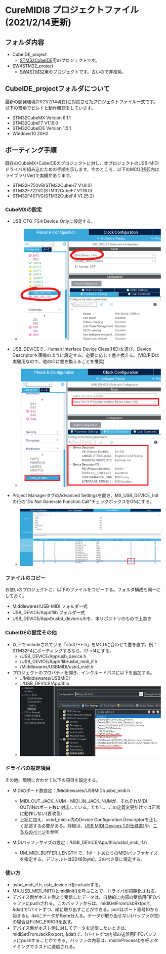 # CureMIDI8 プロジェクトファイル (2021/2/14更新)

## フォルダ内容

* CubeIDE_project
  * [STM32CubeIDE](https://www.st.com/ja/development-tools/stm32cubeide.html)用のプロジェクトです。
* SW4STM32_project
  * [SW4STM32](http://www.openstm32.org/HomePage)用のプロジェクトです。古いので非推奨。

## CubeIDE_projectフォルダについて

最新の開発環境(2021/2/14現在)に対応させたプロジェクトファイル一式です。以下の環境でビルドと動作確認をしています。

* STM32CubeMX Version 6.1.1
* STM32CubeF7 V1.16.0
* STM32CubeIDE Version 1.5.1
* Windows10 20H2

## ポーティング手順

既存のCubeMX+CubeIDEのプロジェクトに対し、本プロジェクトのUSB-MIDIドライバを組み込むための手順を示します。今のところ、以下のMCU(括弧内はライブラリVer)で実績があります。

* STM32H750VB(STM32CubeH7 V1.8.0)
* STM32F722VC(STM32CubeF7 V1.16.0)
* STM32F407VG(STM32CubeF4 V1.25.2)

### CubeMXの設定

* USB_OTG_FSをDevice_Onlyに設定する。

  * ![Sample Image](./png/p1.png)

* USB_DEVICEで、Human Interface Device Class(HID)を選び、Device Descriptorを画像のように設定する。必要に応じて書き換える。(VID/PIDは実験用なので、他のIDに書き換えることを推奨)

  * ![Sample Image](./png/p2.png)

* Project ManagerタブのAdvanced Settingsを開き、MX_USB_DEVICE_Initの行の"Do Not Generate Function Call"チェックボックスをONにする。

  * ![Sample Image](./png/p3.png)

### ファイルのコピー

お使いのプロジェクトに、以下のファイルをコピーする。フォルダ構成も同一にしておく。

* Middlewares/USB-MIDI フォルダ一式
* USB_DEVICE/App/iflib フォルダ一式
* USB_DEVICE/Appのusbd_device.c/hを、本リポジトリのもので上書き

### CubeIDEの設定その他

* 以下でincludeされている「stmf7**.h」をMCUに合わせて書き直す。例：STM32F4にポーティングするなら、f7→f4にする。
  * /USB_DEVICE/App/usb_device.h
  * /USB_DEVICE/App/iflib/usbd_midi_if.h
  * /Middlewares/USBMIDI/usbd_midi.h
* プロジェクトのプロパティを開き、インクルードパスに以下を追加する。
  * ../Middlewares/USBMIDI
  * ../USB_DEVICE/App/iflib
  * ![Sample Image](./png/p4.png)

### ドライバの設定項目

その他、環境に合わせて以下の項目を設定する。

* MIDIのポート数設定：/Middlewares/USBMIDI/usbd_midi.h
  * MIDI_OUT_JACK_NUM・MIDI_IN_JACK_NUMが、それぞれMIDI OUT/INのポート数に対応している。ただし、この定義変更だけでは正常に動作しない(要改善)
  * 上記に加え、usbd_midi.c内のDevice Configuration Descriptorを正しく記述する必要がある。詳細は、[USB MIDI Devices 1.0(仕様書)](https://usb.org/sites/default/files/midi10.pdf)や、[こちらのページ](https://pcm1723.hateblo.jp/entry/20150106/1420519745)を参照

* MIDIバッファサイズの設定：/USB_DEVICE/App/iflib/usbd_midi_if.h
  * UM_MIDI_BUFFER_LENGTH で、1ポートあたりのMIDIバッファサイズを指定する。デフォルトは2048[byte]。2のべき乗に設定する。

### 使い方

* usbd_midi_if.h, usb_device.hをincludeする。
* MX_USB_MIDI_INIT()とmidiInit()を呼ぶことで、ドライバが初期化される。
* デバイス側がホスト側より受信したデータは、自動的に内部の受信用FIFOバッファにpushされる。このバッファからは、midiGetFromUsbRx(port, &dat)で1バイトずつ、順に取り出すことができる。portはポート番号(0から始まる)。datにデータが1byte分入る。データが取り出せない(バッファが空)の場合はFUNC_ERRORを返す。
* デバイス側がホスト側に対してデータを送信したいときは、midiSetFromJackRx(port, &dat)で、1バイトずつ内部の送信用FIFOバッファにpushすることができる。バッファの内容は、midiInProcess()を呼ぶタイミングでホストに送信される。
